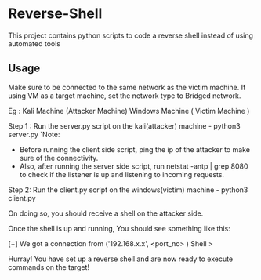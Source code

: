 # Reverse-Shell
This project contains python scripts to code a reverse shell instead of using automated tools

## Usage
Make sure to be connected to the same network as the victim machine.
If using VM as a target machine, set the network type to Bridged network.

Eg : 
Kali Machine (Attacker Machine)
Windows Machine ( Victim Machine )


Step 1 : Run the server.py script on the kali(attacker) machine - python3 server.py
`Note: 
- Before running the client side script, ping the ip of the attacker to make sure of the connectivity.
- Also, after running the server side script, run netstat -antp | grep 8080 to check if the listener is up and listening to incoming requests.

Step 2: Run the client.py script on the windows(victim) machine - python3 client.py

On doing so, you should receive a shell on the attacker side.

Once the shell is up and running, 
You should see something like this:

[+] We got a connection from ('192.168.x.x', <port_no> )
Shell > 

Hurray! You have set up a reverse shell and are now ready to execute commands on the target!
